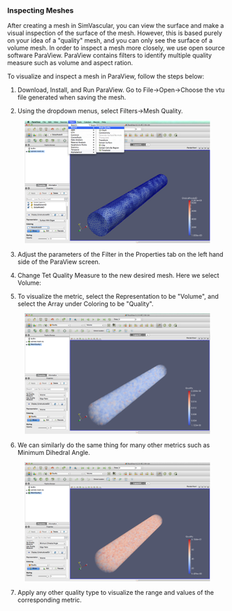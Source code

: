 ### Inspecting Meshes
After creating a mesh in SimVascular, you can view the surface and make a visual inspection of the surface of the mesh. However, this is based purely on your idea of a "quality" mesh, and you can only see the surface of a volume mesh. In order to inspect a mesh more closely, we use open source software ParaView. ParaView contains filters to identify multiple quality measure such as volume and aspect ration. 

To visualize and inspect a mesh in ParaView, follow the steps below:

1) Download, Install, and Run ParaView. Go to File->Open->Choose the vtu file generated when saving the mesh.

2) Using the dropdown menus, select Filters->Mesh Quality. 

<figure>
  <img class="svImg svImgLg" src="documentation/meshing/img/Mesh_Filters.png"> 
  <figcaption class="svCaption" ></figcaption>
</figure>

3) Adjust the parameters of the Filter in the Properties tab on the left hand side of the ParaView screen.

4) Change Tet Quality Measure to the new desired mesh. Here we select Volume:

5) To visualize the metric, select the Representation to be "Volume", and select the Array under Coloring to be "Quality".

<figure>
  <img class="svImg svImgLg" src="documentation/meshing/img/Mesh_Volume_Quality.png"> 
  <figcaption class="svCaption" ></figcaption>
</figure>

6) We can similarly do the same thing for many other metrics such as Minimum Dihedral Angle.

<figure>
  <img class="svImg svImgLg" src="documentation/meshing/img/Mesh_Dihedral_Quality.png"> 
  <figcaption class="svCaption" ></figcaption>
</figure>

7) Apply any other quality type to visualize the range and values of the corresponding metric. 
<br>
<br>
<br>
<br>
